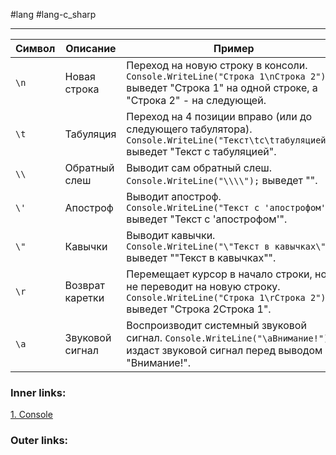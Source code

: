 #lang #lang-c_sharp

---

|**Символ**|**Описание**|**Пример**|
|---|---|---|
|`\n`|Новая строка|Переход на новую строку в консоли. `Console.WriteLine("Строка 1\nСтрока 2");` выведет "Строка 1" на одной строке, а "Строка 2" - на следующей.|
|`\t`|Табуляция|Переход на 4 позиции вправо (или до следующего табулятора). `Console.WriteLine("Текст\tс\tтабуляцией");` выведет "Текст с табуляцией".|
|`\\`|Обратный слеш|Выводит сам обратный слеш. `Console.WriteLine("\\\\");` выведет "\".|
|`\'`|Апостроф|Выводит апостроф. `Console.WriteLine("Текст с 'апострофом'");` выведет "Текст с 'апострофом'".|
|`\"`|Кавычки|Выводит кавычки. `Console.WriteLine("\"Текст в кавычках\"");` выведет ""Текст в кавычках"".|
|`\r`|Возврат каретки|Перемещает курсор в начало строки, но не переводит на новую строку. `Console.WriteLine("Строка 1\rСтрока 2");` выведет "Строка 2Строка 1".|
|`\a`|Звуковой сигнал|Воспроизводит системный звуковой сигнал. `Console.WriteLine("\aВнимание!");` издаст звуковой сигнал перед выводом "Внимание!".|

### Inner links:
[1. Console](1.%20Languages/C-sharp/0.%20Введение/4.%20Консоль/1.%20Console.md)


### Outer links:


